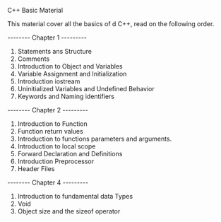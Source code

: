 C++ Basic Material 

This material cover all the basics of d C++, read on the following order.

-------- Chapter 1 ---------

1. Statements ans Structure 
2. Comments
3. Introduction to Object and Variables
4. Variable Assignment and Initialization
5. Introduction iostream
6. Uninitialized Variables and Undefined Behavior
7. Keywords and Naming identifiers

-------- Chapter 2 ---------

1. Introduction to Function
2. Function return values 
3. Introduction to functions parameters and arguments.
4. Introduction to local scope
5. Forward Declaration and Definitions 
6. Introduction Preprocessor
7. Header Files

-------- Chapter 4 ---------

1. Introduction to fundamental data Types
2. Void
3. Object size and the sizeof operator 